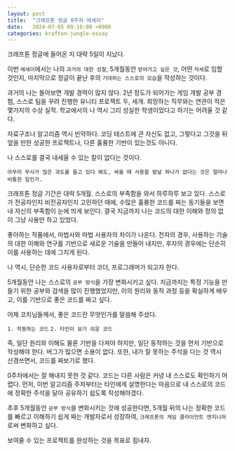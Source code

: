 ```yaml
---
layout: post
title:  "크래프톤 정글 0주차 에세이"
date:   2024-07-05 09:16:00 +0900
categories: krafton-jungle-essay
---
```


크래프톤 정글에 들어온 지 대략 5일이 지났다.

이번 `에세이`에서는 나의 `과거의 대한 성찰`, 5개월동안 `얻어가고 싶은 것`, 어떤 `자세`로 임할 것인지, 마지막으로 정글이 끝난 후의 `기대하는 스스로의 모습`을 작성하는 것이다.

과거의 나는 돌아보면 개발 경력이 많지 않다. 2년 정도가 되어가는 게임 개발 공부 경험, 스스로 팀을 꾸려 진행한 유니티 프로젝트 두, 세개. 희망하는 직무와는 연관이 적은 몇가지의 수상 실적.
학교에서의 나 역시 그리 성실한 학생이었다고 하기는 어려울 것 같다.

자료구조나 알고리즘 역시 빈약하다. 코딩 테스트에 큰 자신도 없고, 그렇다고 그것을 뒤엎을 만한 성공한 프로젝트나, 다른 훌륭한 기반이 있는것도 아니다.

나 스스로를 결국 내세울 수 있는 칼이 없다는 것이다.

`아무리 무사가 많은 과도를 들고 있다 해도, 싸울 때 사용할 칼날 하나가 없다는 것은 얼마나 비통한 일인가.`

크래프톤 정글 기간은 대략 5개월. 스스로의 부족함을 와서 하루하루 보고 있다.
스스로가 전공자인지 비전공자인지 고민하던 때에, 수많은 훌륭한 코드를 짜는 동기들을 보면 내 자신의 부족함이 눈에 띄게 보인다.
결국 지금까지 나는 코드의 대한 이해와 정의 없이 그냥 사용만 하고 있었다.

좋아하는 작품에서, 마법사와 마법 사용자의 차이가 나온다. 전자의 경우, 사용하는 기술의 대한 이해와 연구를 기반으로 새로운 기술을 만들어 내지만, 후자의 경우에는 단순히 이를 사용하는 데에 그치게 된다.

나 역시, 단순한 코드 사용자로부터 코더, 프로그래머가 되고자 한다.

5개월동안 나는 스스로의 `공부 방식`을 가장 변화시키고 싶다. 지금까지는 특정 기능을 만들기 위한 공부와 검색을 많이 진행했었지만, 이의 원리와 동작 과정 등을 확실하게 배우고, 이를 기반으로 좋은 코드를 짜고 싶다.

어제 코치님들께서, 좋은 코드란 무엇인가를 말씀해 주셨다.

`1. 작동하는 코드`
`2. 타인이 보기 쉬운 코드`

즉, 일단 원리와 이해도 물론 기반을 다져야 하지만, 일단 동작하는 것을 먼저 기반으로 작성해야 한다. 버그가 많으면 소용이 없다.
또한, 내가 잘 못하는 주석을 다는 것 역시 신경쓰면서, 코드를 짜보기로 했다.

0주차에서는 잘 해내지 못한 것 같다. 코드는 다른 사람은 커녕 내 스스로도 확인하기 어렵다.
먼저, 이번 알고리즘 주차부터는 타인에게 설명한다는 마음으로 내 스스로의 코드에 정확한 주석을 달아 공유하기 쉽도록 작성해야겠다.

추후 5개월동안 `공부 방식`을 변화시키는 것에 성공한다면, 5개월 뒤의 나는 정확한 코드를 빠르고 이해하기 쉽게 짜는 개발자로서 성장하여, `크래프톤의 게임 클라이언트 엔지니어` 로써 변화하고 싶다.

보여줄 수 있는 프로젝트를 완성하는 것을 목표로 힘내자.
